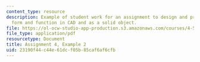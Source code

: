 ```yaml
---
content_type: resource
description: Example of student work for an assignment to design and prototype a building
  form and function in CAD and as a solid object.
file: https://ol-ocw-studio-app-production.s3.amazonaws.com/courses/4-510-digital-design-fabrication-fall-2008/23190f44c44e61dcf05b85caf6af6cfb_assn4_example2.pdf
file_type: application/pdf
resourcetype: Document
title: Assignment 4, Example 2
uid: 23190f44-c44e-61dc-f05b-85caf6af6cfb
---
```

